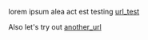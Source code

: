 lorem ipsum alea act est testing [url_test](https://lol_xd)

Also let's try out [another_url](index)